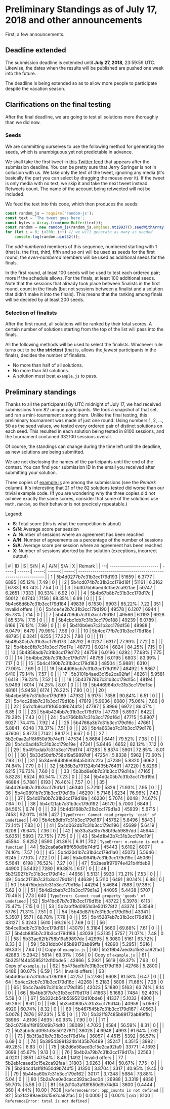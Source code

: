 # Preliminary Standings as of July 17, 2018 and other announcements

First, a few announcements.

## Deadline extended

The submission deadline is extended until **July 27, 2018**, 23:59:59 UTC. Likewise, the dates when the results will be published are pushed one week into the future.

The deadline is being extended so as to allow more people to participate despite the vacation season.

## Clarifications on the final testing

After the final deadline, we are going to test all solutions more thoroughly than we did now.

### Seeds

We are committing ourselves to use the following method for generating the seeds, which is unambiguous yet not predictable in advance.

We shall take the first tweet in [this Twitter feed](https://twitter.com/SpringerTV) that appears after the submission deadline. You can be pretty sure that Jerry Springer is not in collusion with us. We take only the text of the tweet, ignoring any media (it's basically the part you can select by dragging the mouse over it). If the tweet is only media with no text, we skip it and take the next tweet instead. Retweets count. The name of the account being retweeted will not be included.

We feed the text into this code, which then produces the seeds:

```javascript
const random_js = require('random-js');
const text = 'The tweet goes here';
const bytes = Array.from(new Buffer(text));
const random = new random_js(random_js.engines.mt19937().seedWithArray(bytes));
for (let i = 0; i<200; i++) // we will generate as many as needed
    console.log(random.uint32());
```

The *odd-numbered* members of this sequence, numbered starting with 1 (that is, the first, third, fifth and so on) will be used as seeds for the first round; the *even-numbered* members will be used as additional seeds for the finals.

In the first round, at least 100 seeds will be used to test each ordered pair; more if the schedule allows. For the finals, at least 100 additional seeds. Note that the sessions that already took place between finalists in the first round, count in the finals (but not sessions between a finalist and a solution that didn't make it into the finals). This means that the ranking among finals will be decided by at least 200 seeds.

### Selection of finalists

After the first round, all solutions will be ranked by their total scores. A certain number of solutions starting from the top of the list will pass into the finals.

All the following methods will be used to select the finalists. Whichever rule turns out to be **the strictest** (that is, allows the *fewest* participants in the finals), decides the number of finalists.

* No more than half of all solutions.
* No more than 50 solutions.
* A solution must beat `example.js` to pass.

## Preliminary standings

Thanks to all the participants! By UTC midnight of July 17, we had received submissions from 82 unique participants. We took a snapshot of that set, and ran a mini-tournament among them. Unlike the final testing, this preliminary tournament was made of just one round. Using numbers 1, 2, …, 50 as the seed values, we tested every ordered pair of distinct solutions on each seed. This resulted in each solution being tested in 8100 sessions, and the tournament contained 332100 sessions overall.

Of course, the standings can change during the time left until the deadline, as new solutions are being submitted.

We are not disclosing the names of the participants until the end of the contest. You can find your submission ID in the email you received after submitting your solution.

Three copies of [example.js](../src/example.js) are among the submissions (see the *Remark* column). It's interesting that 21 of the 82 solutions tested did worse than our trivial example code. (If you are wondering why the three copies did not achieve exactly the same scores, consider that some of the solutions use `Math.random`, so their behavior is not precicely repeatable.)

Legend:

* **S**: Total score (this is what the competition is about)
* **S/N**: Average score per session
* **A**: Number of sessions where an agreement has been reached
* **A/N**: Number of agreements as a percentage of the number of sessions
* **S/A**: Average score per session where an agreement has been reached
* **X**: Number of sessions aborted by the solution (exceptions, incorrect output)

|  # | ID                       |     S |    S/N |     A |    A/N |   S/A |    X | Remark                                                 |
| --:| ------------------------ | -----:| ------:| -----:| ------:| -----:| ------------------------------------------------------------- |
|  1 | 5b4d0277b7c31b3cc179d193 | 51659 | 6.3777 |  6895 | 85.12% |  7.49 |    0 |                                                        |
|  2 | 5b4cd074b7c31b3cc179d18f | 51161 | 6.3162 |  6783 | 83.74% |  7.54 |    0 |                                                        |
|  3 | 5b307bb6aed3c15e2ca92fae | 50747 | 6.2651 |  7333 | 90.53% |  6.92 |    0 |                                                        |
|  4 | 5b4b67b8b7c31b3cc179d17c | 50012 | 6.1743 |  7156 | 88.35% |  6.99 |    0 |                                                        |
|  5 | 5b4c66d6b7c31b3cc179d184 | 49839 | 6.1530 |  6903 | 85.22% |  7.22 |  351 | Invalid offers                                         |
|  6 | 5b4ce4e2b7c31b3cc179d190 | 49578 | 6.1207 |  6944 | 85.73% |  7.14 |    0 |                                                        |
|  7 | 5b44709db7c31b3cc179d15f | 49566 | 6.1193 |  6928 | 85.53% |  7.15 |    0 |                                                        |
|  8 | 5b4cbc1cb7c31b3cc179d188 | 49239 | 6.0789 |  6166 | 76.12% |  7.99 |    0 |                                                        |
|  9 | 5b410b6eb7c31b3cc179d156 | 48988 | 6.0479 |  6479 | 79.99% |  7.56 |    0 |                                                        |
| 10 | 5b4cc77fb7c31b3cc179d18e | 48795 | 6.0241 |  6255 | 77.22% |  7.80 |    0 |                                                        |
| 11 | 5b48b30cb7c31b3cc179d173 | 48792 | 6.0237 |  6317 | 77.99% |  7.72 |    0 |                                                        |
| 12 | 5b4bbc8fb7c31b3cc179d17e | 48773 | 6.0214 |  6824 | 84.25% |  7.15 |    0 |                                                        |
| 13 | 5b4858adb7c31b3cc179d172 | 48759 | 6.0196 |  6292 | 77.68% |  7.75 |    0 |                                                        |
| 14 | 5b4bbe26b7c31b3cc179d17f | 48758 | 6.0195 |  6803 | 83.99% |  7.17 |    0 |                                                        |
| 15 | 5b4c4190b7c31b3cc179d183 | 48504 | 5.9881 |  6310 | 77.90% |  7.69 |    0 |                                                        |
| 16 | 5b4d06bcb7c31b3cc179d197 | 48492 | 5.9867 |  6410 | 79.14% |  7.57 |    0 |                                                        |
| 17 | 5b3101b4aed3c15e2ca92faf | 48261 | 5.9581 |  6418 | 79.23% |  7.52 |    0 |                                                        |
| 18 | 5b437878b7c31b3cc179d15c | 48194 | 5.9499 |  6014 | 74.25% |  8.01 |    0 |                                                        |
| 19 | 5b446964b7c31b3cc179d15e | 48161 | 5.9458 |  6174 | 76.22% |  7.80 |    0 |                                                        |
| 20 | 5b4cbe59b7c31b3cc179d189 | 47932 | 5.9175 |  7358 | 90.84% |  6.51 |    0 |                                                        |
| 21 | 5b4cc28bb7c31b3cc179d18b | 47819 | 5.9036 |  6080 | 75.06% |  7.86 |    0 |                                                        |
| 22 | 5b2cfb9ca1f8f650d9b74df3 | 47787 | 5.8996 |  6972 | 86.07% |  6.85 |    0 |                                                        |
| 23 | 5b4b424bb7c31b3cc179d17b | 47739 | 5.8937 |  6422 | 79.28% |  7.43 |    0 |                                                        |
| 24 | 5b4766b1b7c31b3cc179d16d | 47715 | 5.8907 |  6027 | 74.41% |  7.92 |    4 |                                                        |
| 25 | 5b4766a3b7c31b3cc179d16c | 47661 | 5.8841 |  6348 | 78.37% |  7.51 |    0 |                                                        |
| 26 | 5b4a663eb7c31b3cc179d178 | 47606 | 5.8773 |  7142 | 88.17% |  6.67 |    0 |                                                        |
| 27 | 5b2c0aa2a1f8f650d9b74df1 | 47534 | 5.8684 |  6441 | 79.52% |  7.38 |    0 |                                                        |
| 28 | 5b4d0ad4b7c31b3cc179d19e | 47341 | 5.8446 |  6652 | 82.12% |  7.12 |    0 |                                                        |
| 29 | 5b491cdab7c31b3cc179d174 | 47283 | 5.8374 |  5901 | 72.85% |  8.01 |    0 |                                                        |
| 30 | 5b33d50dfb758b19a59897df | 47254 | 5.8338 |  5962 | 73.60% |  7.93 |    0 |                                                        |
| 31 | 5b34ee943b9e094a5032c22a | 47239 | 5.8320 |  6062 | 74.84% |  7.79 |    0 |                                                        |
| 32 | 5b36b3a791324b1435b76491 | 47220 | 5.8296 |  6215 | 76.73% |  7.60 |    0 |                                                        |
| 33 | 5b3bd6e0b7c31b3cc179d14a | 47165 | 5.8228 |  6524 | 80.54% |  7.23 |    0 |                                                        |
| 34 | 5b4d0a05b7c31b3cc179d19d | 46884 | 5.7881 |  6193 | 76.46% |  7.57 |    0 |                                                        |
| 35 | 5b4d26b6b7c31b3cc179d1a1 | 46340 | 5.7210 |  5826 | 71.93% |  7.95 |    0 |                                                        |
| 36 | 5b4d0891b7c31b3cc179d19b | 46290 | 5.7148 |  6234 | 76.96% |  7.43 |    0 |                                                        |
| 37 | 5b4d07a0b7c31b3cc179d19a | 46230 | 5.7074 |  6048 | 74.67% |  7.64 |    0 |                                                        |
| 38 | 5b4cf2fab7c31b3cc179d192 | 46170 | 5.7000 |  6849 | 84.56% |  6.74 |    0 |                                                        |
| 39 | 5b4d3168b7c31b3cc179d1a3 | 45939 | 5.6715 |  7453 | 92.01% |  6.16 |  427 | `TypeError: Cannot read property 'cost' of undefined`  |
| 40 | 5b4cb8dfb7c31b3cc179d187 | 45762 | 5.6496 |  5843 | 72.14% |  7.83 |    0 |                                                        |
| 41 | 5b4d062db7c31b3cc179d196 | 45699 | 5.6419 |  6208 | 76.64% |  7.36 |    0 |                                                        |
| 42 | 5b33a3a3fb758b19a59897dd | 45644 | 5.6351 |  5893 | 72.75% |  7.75 |    0 |                                                        |
| 43 | 5b4d1b43b7c31b3cc179d19f | 45564 | 5.6252 |  6590 | 81.36% |  6.91 |  702 | `TypeError: o.reduce is not a function`                |
| 44 | 5b2ca6a6a1f8f650d9b74df2 | 45443 | 5.6102 |  6007 | 74.16% |  7.57 |    0 |                                                        |
| 45 | 5b4d20d1b7c31b3cc179d1a0 | 45073 | 5.5646 |  6245 | 77.10% |  7.22 |    0 |                                                        |
| 46 | 5b4d0941b7c31b3cc179d19c | 45069 | 5.5641 |  6198 | 76.52% |  7.27 |    0 |                                                        |
| 47 | 5b2aea1f97974e421b4fdeb9 | 44900 | 5.5432 |  7280 | 89.88% |  6.17 |    0 |                                                        |
| 48 | 5b3f2927b7c31b3cc179d14c | 44656 | 5.5131 |  5930 | 73.21% |  7.53 |    0 |                                                        |
| 49 | 5b4c2173b7c31b3cc179d181 | 44639 | 5.5110 |  6491 | 80.14% |  6.88 |    0 |                                                        |
| 50 | 5b475bdcb7c31b3cc179d16a | 44294 | 5.4684 |  7888 | 97.38% |  5.62 |    0 |                                                        |
| 51 | 5b4d2cbab7c31b3cc179d1a2 | 44095 | 5.4438 |  5707 | 70.46% |  7.73 |  640 | `TypeError: Cannot read property 'goods' of undefined` |
| 52 | 5b41bc87b7c31b3cc179d15b | 43722 | 5.3978 |  6113 | 75.47% |  7.15 |    0 |                                                        |
| 53 | 5b2abff9d0951d3e501278f2 | 43374 | 5.3548 |  5776 | 71.31% |  7.51 |    0 |                                                        |
| 54 | 5b43d87fb7c31b3cc179d15d | 43341 | 5.3507 |  5571 | 68.78% |  7.78 |    0 |                                                        |
| 55 | 5b45287eb7c31b3cc179d163 | 43127 | 5.3243 |  5610 | 69.26% |  7.69 |    0 |                                                        |
| 56 | 5b4ce9bdb7c31b3cc179d191 | 43079 | 5.3184 |  5660 | 69.88% |  7.61 |    0 |                                                        |
| 57 | 5b4cb885b7c31b3cc179d186 | 43039 | 5.3135 |  5757 | 71.07% |  7.48 |    0 |                                                        |
| 58 | 5b33ac62fb758b19a59897de | 42995 | 5.3080 |  5161 | 63.72% |  8.33 |    0 |                                                        |
| 59 | 5b31ddb0485b89172ab89ffa | 42890 | 5.2951 |  5616 | 69.33% |  7.64 |    0 | Copy of `example.js`                                   |
| 60 | 5b2f9b47aed3c15e2ca92fad | 42883 | 5.2942 |  5614 | 69.31% |  7.64 |    0 | Copy of `example.js`                                   |
| 61 | 5b3251f44b5595212d10bde5 | 42866 | 5.2921 |  5619 | 69.37% |  7.63 |    0 | Copy of `example.js`                                   |
| 62 | 5b475aefb7c31b3cc179d169 | 42768 | 5.2800 |  6486 | 80.07% |  6.59 |  154 | Invalid offers                                         |
| 63 | 5b4d06ccb7c31b3cc179d199 | 42757 | 5.2786 |  6608 | 81.58% |  6.47 |    0 |                                                        |
| 64 | 5b4cc2fcb7c31b3cc179d18c | 42268 | 5.2183 |  5806 | 71.68% |  7.28 |    0 |                                                        |
| 65 | 5b4c7aa9b7c31b3cc179d185 | 42023 | 5.1880 |  5163 | 63.74% |  8.14 |    0 |                                                        |
| 66 | 5b4bb3f7b7c31b3cc179d17d | 41863 | 5.1683 |  7484 | 92.40% |  5.59 |    0 |                                                        |
| 67 | 5b332cb54b5595212d10bde6 | 41337 | 5.1033 |  4800 | 59.26% |  8.61 |    0 |                                                        |
| 68 | 5b3c6063b7c31b3cc179d14b | 40959 | 5.0567 |  4920 | 60.74% |  8.32 |    0 |                                                        |
| 69 | 5b467545b7c31b3cc179d167 | 40563 | 5.0078 |  7876 | 97.23% |  5.15 |    0 |                                                        |
| 70 | 5b321f87485b89172ab89ffb | 38966 | 4.8106 |  4935 | 60.93% |  7.90 |    0 |                                                        |
| 71 | 5b2c0738a1f8f650d9b74df0 | 38089 | 4.7023 |  4584 | 56.59% |  8.31 |    0 |                                                        |
| 72 | 5b2abb3cd0951d3e501278f1 | 38028 | 4.6948 |  4993 | 61.64% |  7.62 |    0 |                                                        |
| 73 | 5b3f3a31b7c31b3cc179d14e | 36057 | 4.4515 |  5392 | 66.57% |  6.69 |    0 |                                                        |
| 74 | 5b39543991324b1435b76499 | 35247 | 4.3515 |  3992 | 49.28% |  8.83 |    0 |                                                        |
| 75 | 5b2d6e58aed3c15e2ca92fa9 | 33771 | 4.1693 |  3699 | 45.67% |  9.13 |    0 |                                                        |
| 76 | 5b4b2a79b7c31b3cc179d17a | 32563 | 4.0201 |  3851 | 47.54% |  8.46 | 1492 | Invalid offers                                         |
| 77 | 5b2eb1caaed3c15e2ca92faa | 31803 | 3.9263 |  4104 | 50.67% |  7.75 |    0 |                                                        |
| 78 | 5b2d4cd1a1f8f650d9b74df5 | 31350 | 3.8704 |  3317 | 40.95% |  9.45 |    0 |                                                        |
| 79 | 5b44ba60b7c31b3cc179d162 | 30171 | 3.7248 |  5984 | 73.88% |  5.04 |    0 |                                                        |
| 80 | 5b2a7ce0e3cacc392ac3ec04 | 26988 | 3.3319 |  4836 | 59.70% |  5.58 |    0 |                                                        |
| 81 | 5b2d10a3a1f8f650d9b74df4 |  3600 | 0.4444 |   360 |  4.44% | 10.00 | 7638 | `ReferenceError: opp_counts is not defined`            |
| 82 | 5b2f4289aed3c15e2ca92fac |     0 | 0.0000 |     0 |  0.00% | _n/a_ | 8100 | `ReferenceError: total is not defined`                 |

